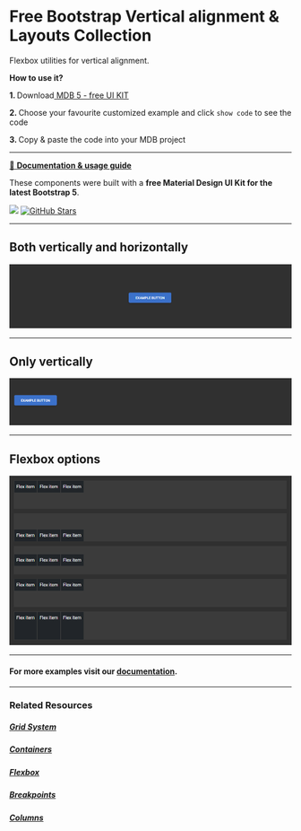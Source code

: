 # Free Bootstrap Vertical alignment & Layouts Collection

Flexbox utilities for vertical alignment.

<p><strong>How to use it?</strong></p>
<p class="mb-2">
<strong>1. </strong>Download<a target="_blank" href="https://mdbootstrap.com/docs/standard/"> MDB 5 - free UI KIT</a></p>
<p class="mb-2"><strong>2. </strong>Choose your favourite customized example and click <code>show code</code> to see the code</p>
<p class="mb-3"><strong>3. </strong>Copy & paste the code into your MDB project</p>

--------------------

[📄 **Documentation & usage guide**](https://mdbootstrap.com/docs/standard/layout/vertical-alignment/)

These components were built with a **free Material Design UI Kit for the latest Bootstrap 5**.

<img height="25" src="https://mdbootstrap.com/img/Marketing/general/logo/medium/mdb-r.png">  [![GitHub Stars](https://img.shields.io/github/stars/mdbootstrap/mdb-ui-kit?label=Star%20now&style=social)](https://github.com/mdbootstrap/mdb-ui-kit/)

---------------------

 <h2 class="mb-4">Both vertically and horizontally</h2> 

 [![Bootstrap 5 Vertical alignment](/assets/vertically-and-horizontally.png)](https://mdbootstrap.com/docs/standard/layout/vertical-alignment/#section-both-vertically-and-horizontally)

 
 <hr class="my-5">

 <h2 class="mb-4">Only vertically</h2> 

 [![Bootstrap 5 Vertical alignment](/assets/only-vertically.png)](https://mdbootstrap.com/docs/standard/layout/vertical-alignment/#section-only-vertically)

 
 <hr class="my-5">

 <h2 class="mb-4">Flexbox options</h2> 

 [![Bootstrap 5 Vertical alignment](/assets/flexbox-options.png)](https://mdbootstrap.com/docs/standard/layout/vertical-alignment/#section-flexbox-options)


 
 <hr class="my-5">

<h4>For more examples visit our <a target="_blank" href="https://mdbootstrap.com/docs/standard/layout/vertical-alignment/">documentation</a>.</h4>

 <hr class="my-5">

<h3>Related Resources</h3>

<h5><a target="_blank" href="https://mdbootstrap.com/docs/standard/layout/grid/">Grid System</a></h5>

<h5><a target="_blank" href="https://mdbootstrap.com/docs/standard/layout/containers/">Containers</a></h5>

<h5><a target="_blank" href="https://mdbootstrap.com/docs/standard/layout/flexbox/">Flexbox</a></h5>

<h5><a target="_blank" href="https://mdbootstrap.com/docs/standard/layout/breakpoints/">Breakpoints</a></h5>

<h5><a target="_blank" href="https://mdbootstrap.com/docs/standard/layout/columns/">Columns</a></h5>

